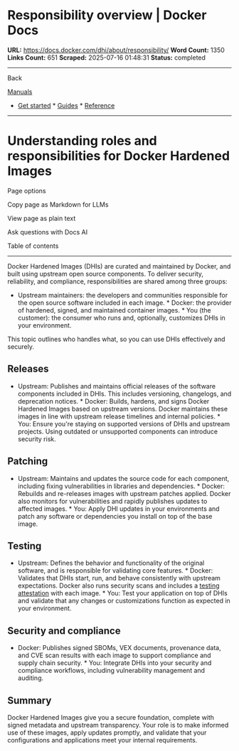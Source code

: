 # Responsibility overview | Docker Docs

**URL:** https://docs.docker.com/dhi/about/responsibility/
**Word Count:** 1350
**Links Count:** 651
**Scraped:** 2025-07-16 01:48:31
**Status:** completed

---

Back

[Manuals](https://docs.docker.com/manuals/)

  * [Get started](https://docs.docker.com/get-started/)   * [Guides](https://docs.docker.com/guides/)   * [Reference](https://docs.docker.com/reference/)

* * *

# Understanding roles and responsibilities for Docker Hardened Images

Page options

Copy page as Markdown for LLMs

View page as plain text

Ask questions with Docs AI

Table of contents

* * *

Docker Hardened Images \(DHIs\) are curated and maintained by Docker, and built using upstream open source components. To deliver security, reliability, and compliance, responsibilities are shared among three groups:

  * Upstream maintainers: the developers and communities responsible for the open source software included in each image.   * Docker: the provider of hardened, signed, and maintained container images.   * You \(the customer\): the consumer who runs and, optionally, customizes DHIs in your environment.

This topic outlines who handles what, so you can use DHIs effectively and securely.

## Releases

  * Upstream: Publishes and maintains official releases of the software components included in DHIs. This includes versioning, changelogs, and deprecation notices.   * Docker: Builds, hardens, and signs Docker Hardened Images based on upstream versions. Docker maintains these images in line with upstream release timelines and internal policies.   * You: Ensure you're staying on supported versions of DHIs and upstream projects. Using outdated or unsupported components can introduce security risk.

## Patching

  * Upstream: Maintains and updates the source code for each component, including fixing vulnerabilities in libraries and dependencies.   * Docker: Rebuilds and re-releases images with upstream patches applied. Docker also monitors for vulnerabilities and rapidly publishes updates to affected images.   * You: Apply DHI updates in your environments and patch any software or dependencies you install on top of the base image.

## Testing

  * Upstream: Defines the behavior and functionality of the original software, and is responsible for validating core features.   * Docker: Validates that DHIs start, run, and behave consistently with upstream expectations. Docker also runs security scans and includes a [testing attestation](https://docs.docker.com/dhi/core-concepts/attestations/) with each image.   * You: Test your application on top of DHIs and validate that any changes or customizations function as expected in your environment.

## Security and compliance

  * Docker: Publishes signed SBOMs, VEX documents, provenance data, and CVE scan results with each image to support compliance and supply chain security.   * You: Integrate DHIs into your security and compliance workflows, including vulnerability management and auditing.

## Summary

Docker Hardened Images give you a secure foundation, complete with signed metadata and upstream transparency. Your role is to make informed use of these images, apply updates promptly, and validate that your configurations and applications meet your internal requirements.